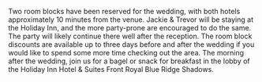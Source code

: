 Two room blocks have been reserved for the wedding, with both hotels approximately 10 minutes from the venue. Jackie & Trevor will be staying at the Holiday Inn, and the more party-prone are encouraged to do the same. The party will likely continue there well after the reception. The room block discounts are available up to three days before and after the wedding if you would like to spend some more time checking out the area. The morning after the wedding, join us for a bagel or snack for breakfast in the lobby of the Holiday Inn Hotel & Suites
Front Royal Blue Ridge Shadows.